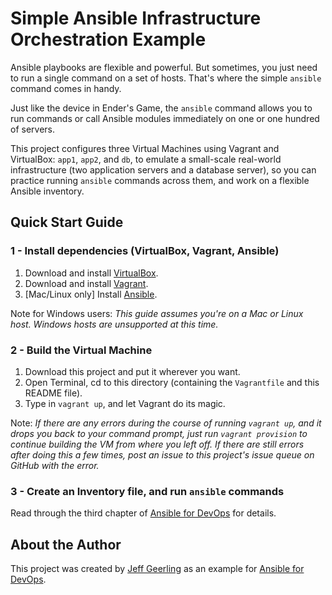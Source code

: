 # Simple Ansible Infrastructure Orchestration Example

Ansible playbooks are flexible and powerful. But sometimes, you just need to run a single command on a set of hosts. That's where the simple `ansible` command comes in handy.

Just like the device in Ender's Game, the `ansible` command allows you to run commands or call Ansible modules immediately on one or one hundred of servers.

This project configures three Virtual Machines using Vagrant and VirtualBox: `app1`, `app2`, and `db`, to emulate a small-scale real-world infrastructure (two application servers and a database server), so you can practice running `ansible` commands across them, and work on a flexible Ansible inventory.

## Quick Start Guide

### 1 - Install dependencies (VirtualBox, Vagrant, Ansible)

  1. Download and install [VirtualBox](https://www.virtualbox.org/wiki/Downloads).
  2. Download and install [Vagrant](http://www.vagrantup.com/downloads.html).
  3. [Mac/Linux only] Install [Ansible](http://docs.ansible.com/intro_installation.html).

Note for Windows users: *This guide assumes you're on a Mac or Linux host. Windows hosts are unsupported at this time.*

### 2 - Build the Virtual Machine

  1. Download this project and put it wherever you want.
  2. Open Terminal, cd to this directory (containing the `Vagrantfile` and this README file).
  3. Type in `vagrant up`, and let Vagrant do its magic.

Note: *If there are any errors during the course of running `vagrant up`, and it drops you back to your command prompt, just run `vagrant provision` to continue building the VM from where you left off. If there are still errors after doing this a few times, post an issue to this project's issue queue on GitHub with the error.*

### 3 - Create an Inventory file, and run `ansible` commands

Read through the third chapter of [Ansible for DevOps](https://www.ansiblefordevops.com/) for details.

## About the Author

This project was created by [Jeff Geerling](https://www.jeffgeerling.com/) as an example for [Ansible for DevOps](https://www.ansiblefordevops.com/).
